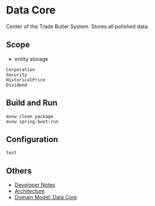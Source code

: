 # Data Core
Center of the Trade Butler System. Stores all polished data.

## Scope
- entity storage
```
Corporation
Security
HistoricalPrice
Dividend
```

## Build and Run
```
mvnw clean package
mvnw spring-boot:run
```

## Configuration
```
test
```

## Others
- [Developer Notes](DEVELOPER-NOTES.md)
- [Architecture](../../ARCHITECTURE.md)
- [Domain Model: Data Core](../../research/StocksDomain.md)
